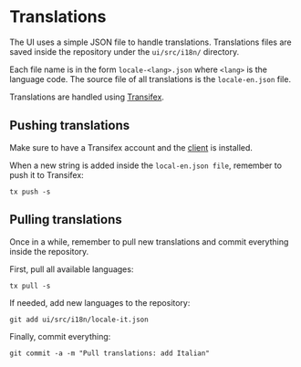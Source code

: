 # Translations

The UI uses a simple JSON file to handle translations.
Translations files are saved inside the repository under the `ui/src/i18n/` directory.

Each file name is in the form `locale-<lang>.json` where `<lang>` is the language code.
The source file of all translations is the `locale-en.json` file.

Translations are handled using [Transifex](https://www.transifex.com/nethserver/nethserver/dashboard/).

## Pushing translations

Make sure to have a Transifex account and the [client](https://docs.transifex.com/client/introduction) is installed.

When a new string is added inside the `local-en.json file`, remember to push it to Transifex:
```
tx push -s
```

## Pulling translations

Once in a while, remember to pull new translations and commit everything inside the repository.

First, pull all available languages:
```
tx pull -s
```

If needed, add new languages to the repository:
```
git add ui/src/i18n/locale-it.json
```

Finally, commit everything:
```
git commit -a -m "Pull translations: add Italian"
```

